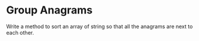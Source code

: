 # Group Anagrams

Write a method to sort an array of string so that all the anagrams are next to each other.